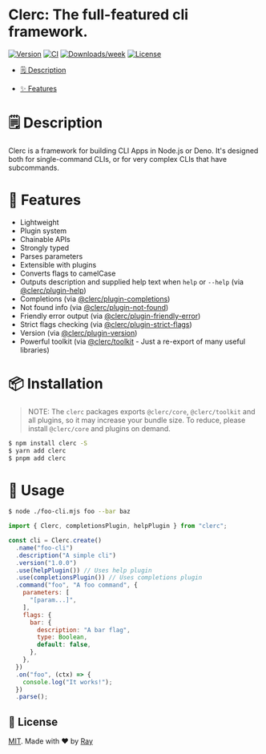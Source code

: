Clerc: The full-featured cli framework.
=======================================

[![Version](https://img.shields.io/npm/v/clerc.svg)](https://npmjs.org/package/clerc)
[![CI](https://github.com/so1ve/clerc/actions/workflows/ci.yml/badge.svg)](https://github.com/so1ve/clerc/actions/workflows/ci.yml)
[![Downloads/week](https://img.shields.io/npm/dw/clerc.svg)](https://npmjs.org/package/clerc)
[![License](https://img.shields.io/npm/l/clerc.svg)](https://github.com/so1ve/clerc/blob/main/package.json)

<!-- toc -->
* [🗒 Description](#-description)
<!-- * [🚀 Getting Started Tutorial](#-getting-started-tutorial) -->
* [✨ Features](#-features)
<!-- * [📌 Requirements](#-requirements)
* [📌 Migrating from V1](#-migrating-from-v1)
* [🏗 Usage](#-usage)
* [📚 Examples](#-examples)
* [🔨 Commands](#-commands)
* [🏭 Related Repositories](#-related-repositories)
* [🦔 Learn More](#-learn-more)
* [📣 Feedback](#-feedback) -->
<!-- tocstop -->

# 🗒 Description

Clerc is a framework for building CLI Apps in Node.js or Deno. It's designed both for single-command CLIs, or for very complex CLIs that have subcommands.

# 💎 Features
- Lightweight
- Plugin system
- Chainable APIs
- Strongly typed
- Parses parameters
- Extensible with plugins
- Converts flags to camelCase
- Outputs description and supplied help text when `help` or `--help` (via [@clerc/plugin-help](./packages/plugin-help/))
- Completions (via [@clerc/plugin-completions](./packages/plugin-completions/))
- Not found info (via [@clerc/plugin-not-found](./packages/plugin-not-found/))
- Friendly error output (via [@clerc/plugin-friendly-error](./packages/plugin-friendly-error/))
- Strict flags checking (via [@clerc/plugin-strict-flags](./packages/plugin-strict-flags/))
- Version (via [@clerc/plugin-version](./packages/plugin-version/))
- Powerful toolkit (via [@clerc/toolkit](./packages/toolkit/) - Just a re-export of many useful libraries)

# 📦 Installation

> NOTE: The `clerc` packages exports `@clerc/core`, `@clerc/toolkit` and all plugins, so it may increase your bundle size. To reduce, please install `@clerc/core` and plugins on demand.

```bash
$ npm install clerc -S
$ yarn add clerc
$ pnpm add clerc
```

# 🚀 Usage

```bash
$ node ./foo-cli.mjs foo --bar baz
```

```js
import { Clerc, completionsPlugin, helpPlugin } from "clerc";

const cli = Clerc.create()
  .name("foo-cli")
  .description("A simple cli")
  .version("1.0.0")
  .use(helpPlugin()) // Uses help plugin
  .use(completionsPlugin()) // Uses completions plugin
  .command("foo", "A foo command", {
    parameters: [
      "[param...]",
    ],
    flags: {
      bar: {
        description: "A bar flag",
        type: Boolean,
        default: false,
      },
    },
  })
  .on("foo", (ctx) => {
    console.log("It works!");
  })
  .parse();
```

## 📝 License

[MIT](./LICENSE). Made with ❤️ by [Ray](https://github.com/so1ve)